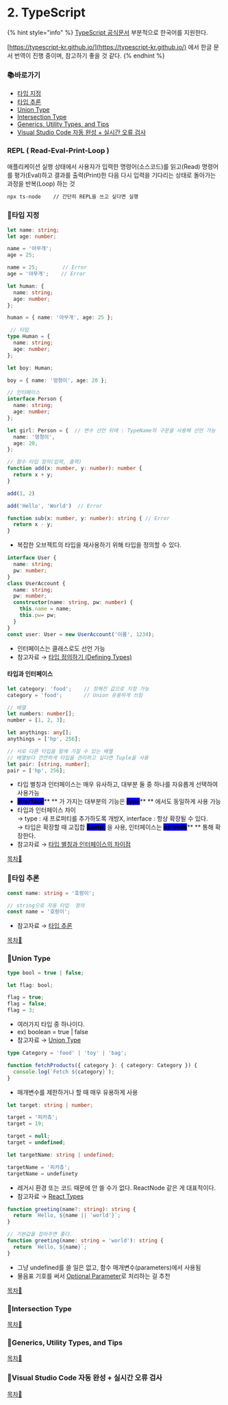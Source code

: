 # 2. TypeScript

{% hint style="info" %}
[TypeScript 공식문서](https://www.typescriptlang.org/ko/) 부분적으로 한국어를 지원한다.

[https://typescript-kr.github.io/](https://typescript-kr.github.io/) 에서 한글 문서 번역이 진행 중이며, 참고하기 좋을 것 같다.
{% endhint %}

### 📚바로가기

* [타입 지정](2.-typescript.md#undefined-1)
* [타입 추론](2.-typescript.md#undefined-2)
* [Union Type](2.-typescript.md#union-type)
* [Intersection Type](2.-typescript.md#intersection-type)
* [Generics, Utility Types, and Tips](2.-typescript.md#generics-utility-types-and-tips)
* [Visual Studio Code 자동 완성 + 실시간 오류 검사](2.-typescript.md#visual-studio-code-+)

### REPL ( Read-Eval-Print-Loop )

애플리케이션 실행 상태에서 사용자가 입력한 명령어(소스코드)를 읽고(Read) 명령어를 평가(Eval)하고 결과를 출력(Print)한 다음 다시 입력을 기다리는 상태로 돌아가는 과정을 반복(Loop) 하는 것

```bash
npx ts-node    // 간단히 REPL을 쓰고 싶다면 실행
```

### 📍타입 지정

```typescript
let name: string;
let age: number;

name = '아무개';
age = 25;

name = 25;        // Error
age = '아무개';    // Error

let human: {
  name: string;
  age: number;
};

human = { name: '아무개', age: 25 };
```

```typescript
 // 타입
type Human = {
  name: string;
  age: number;
};

let boy: Human;

boy = { name: '멍청이', age: 20 };

// 인터페이스
interface Person {
  name: string;
  age: number;
};

let girl: Person = {  // 변수 선언 뒤에 : TypeName의 구문을 사용해 선언 가능
  name: '멍청이',
  age: 20,
};

// 함수 타입 정의(입력, 출력)
function add(x: number, y: number): number {
  return x + y;
}

add(1, 2)

add('Hello', 'World')  // Error

function sub(x: number, y: number): string { // Error
  return x - y;
}
```

* 복잡한 오브젝트의 타입을 재사용하기 위해 타입을 정의할 수 있다.



```typescript
interface User {
  name: string;
  pw: number;
}
class UserAccount {
  name: string;
  pw: number;
  constructor(name: string, pw: number) {
    this.name = name;
    this.pw= pw;
  }
}
const user: User = new UserAccount('이름', 1234);
```

* 인터페이스는 클래스로도 선언 가능 &#x20;
* 참고자료 → [타입 정의하기 (Defining Types)](https://www.typescriptlang.org/ko/docs/handbook/typescript-in-5-minutes.html#%ED%83%80%EC%9E%85-%EC%A0%95%EC%9D%98%ED%95%98%EA%B8%B0-defining-types)



#### **타입과 인터페이스**&#x20;

```typescript
let category: 'food';    // 정해진 값으로 지정 가능
category = 'food';       // Union 유용하게 쓰임
```

```typescript
// 배열
let numbers: number[];
number = [1, 2, 3];
```

```typescript
let anythings: any[];    
anythings = ['hp', 256];

// 서로 다른 타입을 함께 가질 수 있는 배열
// 배열보다 깐깐하게 타입을 관리하고 싶다면 Tuple을 사용
let pair: [string, number];
pair = ['hp', 256];
```

* 타입 별칭과 인터페이스는 매우 유사하고, 대부분 둘 중 하나를 자유롭게 선택하여 사용가능
* &#x20;<mark style="background-color:blue;"></mark> <mark style="background-color:blue;"></mark><mark style="background-color:blue;">**interface**</mark>**  ** 가 가지는 대부분의 기능은 <mark style="background-color:blue;"></mark> <mark style="background-color:blue;"></mark><mark style="background-color:blue;">**type**</mark>**  ** 에서도 동일하게 사용 가능
* 타입과 인터페이스 차이 \
  &#x20;  → type : 새 프로퍼티를 추가하도록 개방X, interface : 항상 확장될 수 있다.\
  &#x20;  → 타입은 확장할 때 교집합 <mark style="background-color:blue;">**\&amp;**</mark> 을 사용, 인터페이스는 <mark style="background-color:blue;"></mark> <mark style="background-color:blue;"></mark><mark style="background-color:blue;">**extends**</mark>**  ** 통해 확장한다.
* 참고자료 → [타입 별칭과 인터페이스의 차이점](https://www.typescriptlang.org/ko/docs/handbook/2/everyday-types.html#%ED%83%80%EC%9E%85-%EB%B3%84%EC%B9%AD%EA%B3%BC-%EC%9D%B8%ED%84%B0%ED%8E%98%EC%9D%B4%EC%8A%A4%EC%9D%98-%EC%B0%A8%EC%9D%B4%EC%A0%90)

[목차🔺](2.-typescript.md#undefined)

### 📍타입 추론

```typescript
const name: string = '호랑이';

// string으로 자동 타입  정의
const name = '호랑이';
```

* 참고자료 → [타입 추론](https://www.typescriptlang.org/ko/docs/handbook/typescript-in-5-minutes.html#%ED%83%80%EC%9E%85-%EC%B6%94%EB%A1%A0-types-by-inference)

[목차🔺](2.-typescript.md#undefined)

### 📍Union Type

```typescript
type bool = true | false;

let flag: bool;

flag = true;
flag = false;
flag = 3;
```

* 여러가지 타입 중 하나이다.
* ex) boolean = true | false
* 참고자료 → [Union Type](https://www.typescriptlang.org/ko/docs/handbook/typescript-in-5-minutes.html#%EC%9C%A0%EB%8B%88%EC%96%B8-unions)



```typescript
type Category = 'food' | 'toy' | 'bag';

function fetchProducts({ category }: { category: Category }) {
  console.log(`Fetch ${category}`);
}
```

* 매개변수를 제한하거나 할 때 매우 유용하게 사용



```typescript
let target: string | number;

target = '피카츄';
target = 19;

target = null;
target = undefined;

let targetName: string | undefined;

targetName = '피카츄';
targetName = undefinety
```

* 레거시 환경 또는 코드 때문에 안 쓸 수가 없다. ReactNode 같은 게 대표적이다.
* 참고자료 → [React Types](https://github.com/facebook/react/blob/main/packages/shared/ReactTypes.js)



```typescript
function greeting(name?: string): string {
  return `Hello, ${name || 'world'}`;
}

// 기본값을 잡아주면 좋다.
function greeting(name: string = 'world'): string {
  return `Hello, ${name}`;
}
```

* 그냥 undefined를 쓸 일은 없고, 함수 매개변수(parameters)에서 사용됨&#x20;
* 물음표 기호를 써서 [Optional Parameter](https://www.typescriptlang.org/docs/handbook/2/functions.html#optional-parameters)로 처리하는 걸 추천

[목차🔺](2.-typescript.md#undefined)

### 📍Intersection Type

[목차🔺](2.-typescript.md#undefined)

### 📍Generics, Utility Types, and Tips

[목차🔺](2.-typescript.md#undefined)

### 📍Visual Studio Code 자동 완성 + 실시간 오류 검사

[목차🔺](2.-typescript.md#undefined)
